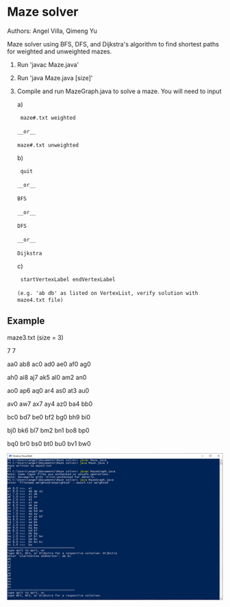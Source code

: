 # Maze solver

Authors: Angel Villa, Qimeng Yu

Maze solver using BFS, DFS, and Dijkstra's algorithm to find shortest paths for weighted and unweighted mazes.

1. Run 'javac Maze.java'
2. Run 'java Maze.java [size]'
3. Compile and run MazeGraph.java to solve a maze. You will need to input

    a) 
    
        maze#.txt weighted
    
       __or__
       
       maze#.txt unweighted
       
    b) 
    
        quit
    
       __or__
       
       BFS
       
       __or__
       
       DFS
       
       __or__
       
       Dijkstra
       
    c) 
    
        startVertexLabel endVertexLabel
    
       (e.g. 'ab db' as listed on VertexList, verify solution with maze4.txt file)
    
 Example
 ------
 
 maze3.txt (size = 3)
 
 7 7
 
 aa0 ab8 ac0 ad0 ae0 af0 ag0 
 
 ah0 ai8 aj7 ak5 al0 am2 an0 
 
 ao0 ap6 aq0 ar4 as0 at3 au0 
 
 av0 aw7 ax7 ay4 az0 ba4 bb0 
 
 bc0 bd7 be0 bf2 bg0 bh9 bi0 
 
 bj0 bk6 bl7 bm2 bn1 bo8 bp0 
 
 bq0 br0 bs0 bt0 bu0 bv1 bw0 
 
 ![](command_screenshot.PNG)